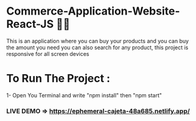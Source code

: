 # Commerce-Application-Website-React-JS 🎁🛒

This is an application where you can buy your products and you can buy the amount you need you can also search for any product, this project is responsive for all screen devices

# To Run The Project :

1- Open You Terminal and write "npm install" then "npm start"

### LIVE DEMO => https://ephemeral-cajeta-48a685.netlify.app/
